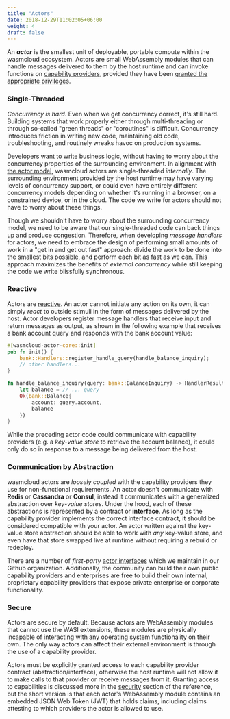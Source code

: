```yaml
---
title: "Actors"
date: 2018-12-29T11:02:05+06:00
weight: 4
draft: false
---
```


An **_actor_** is the smallest unit of deployable, portable compute within the wasmcloud ecosystem. Actors are small WebAssembly modules that can handle messages delivered to them by the host runtime and can invoke functions on [capability providers](../capabilities), provided they have been [granted the appropriate privileges](../security).

### Single-Threaded

_Concurrency is hard_. Even when we get concurrency correct, it's still hard. Building systems that work properly either through multi-threading or through so-called "green threads" or "coroutines" is difficult. Concurrency introduces friction in writing new code, maintaining old code, troubleshooting, and routinely wreaks havoc on production systems.

Developers want to write business logic, without having to worry about the concurrency properties of the surrounding environment. In alignment with [the actor model](https://en.wikipedia.org/wiki/Actor_model), wasmcloud actors are single-threaded _internally_. The surrounding environment provided by the host runtime may have varying levels of concurrency support, or could even have entirely different concurrency models depending on whether it's running in a browser, on a constrained device, or in the cloud. The code we write for actors should not have to worry about these things.

Though we shouldn't have to worry about the surrounding concurrency model, we need to be aware that our single-threaded code can back things up and produce congestion. Therefore, when developing _message handlers_ for actors, we need to embrace the design of performing small amounts of work in a "get in and get out fast" approach: divide the work to be done into the smallest bits possible, and perform each bit as fast as we can. This approach maximizes the benefits of _external concurrency_ while still keeping the code we write blissfully synchronous.

### Reactive

Actors are [reactive](https://en.wikipedia.org/wiki/Reactive_programming). An actor cannot initiate any action on its own, it can simply _react_ to outside stimuli in the form of messages delivered by the host. Actor developers register message handlers that receive input and return messages as output, as shown in the following example that receives a bank account query and responds with the bank account value:

```rust
#[wasmcloud-actor-core::init]
pub fn init() {
    bank::Handlers::register_handle_query(handle_balance_inquiry);
    // other handlers...
}

fn handle_balance_inquiry(query: bank::BalanceInquiry) -> HandlerResult<bank::Balance> {
    let balance = // ... query
    Ok(bank::Balance{ 
        account: query.account,
        balance
    })
}
```

While the preceding actor code could communicate with capability providers (e.g. a _key-value store_ to retrieve the account balance), it could only do so in response to a message being delivered from the host.

### Communication by Abstraction

wasmcloud actors are _loosely coupled_ with the capability providers they use for non-functional requirements. An actor doesn't communicate with **Redis** or **Cassandra** or **Consul**, instead it communicates with a generalized abstraction over _key-value stores_. Under the hood, each of these abstractions is represented by a contract or **interface**. As long as the capability provider implements the correct interface contract, it should be considered compatible with your actor. An actor written against the key-value store abstraction should be able to work with _any_ key-value store, and even have that store swapped live at runtime without requiring a rebuild or redeploy.

There are a number of _first-party_ [actor interfaces](https://github.com/wasmcloud/actor-interfaces) which we maintain in our Github organization. Additionally, the community can build their own public capability providers and enterprises are free to build their own internal, proprietary capability providers that expose private enterprise or corporate functionality.

### Secure

Actors are secure by default. Because actors are WebAssembly modules that cannot use the WASI extensions, these modules are physically incapable of interacting with any operating system functionality on their own. The only way actors can affect their external environment is through the use of a capability provider.

Actors must be explicitly granted access to each capability provider contract (abstraction/interface), otherwise the host runtime will not allow it to make calls to that provider or receive messages from it. Granting access to capabilities is discussed more in the [security](../security) section of the reference, but the short version is that each actor's WebAssembly module contains an embedded JSON Web Token (JWT) that holds claims, including claims attesting to which providers the actor is allowed to use.
